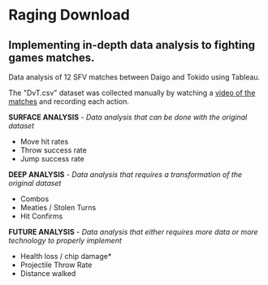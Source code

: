 # Raging Download
## Implementing in-depth data analysis to fighting games matches.

Data analysis of 12 SFV matches between Daigo and Tokido using Tableau.

The "DvT.csv" dataset was collected manually by watching a [video of the matches](https://youtu.be/LLPUW1IAGwY) and recording each action.

**SURFACE ANALYSIS** - *Data analysis that can be done with the original dataset*

- Move hit rates
- Throw success rate
- Jump success rate

**DEEP ANALYSIS** - *Data analysis that requires a transformation of the original dataset*

- Combos
- Meaties / Stolen Turns
- Hit Confirms

**FUTURE ANALYSIS** - *Data analysis that either requires more data or more technology to properly implement*
- Health loss / chip damage*
- Projectile Throw Rate
- Distance walked



